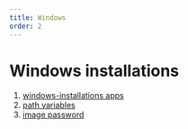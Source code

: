 ```yaml
---
title: Windows
order: 2
---
```


# Windows installations
 
1. [windows-installations apps](../windows-installations/)
2. [path variables](../path-variables/)
3. [image password](../image-password/)